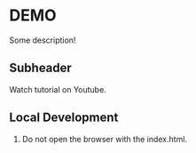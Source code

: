 # DEMO


Some description!

## Subheader

Watch tutorial on Youtube.

## Local Development

1. Do not open the browser with the index.html.